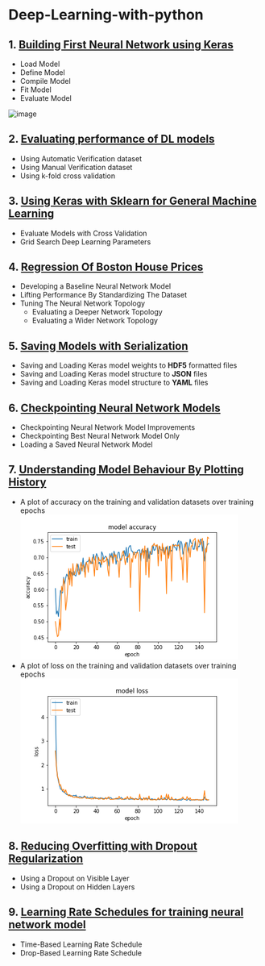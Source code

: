# Deep-Learning-with-python

## 1. [Building First Neural Network using Keras](https://github.com/kuluruvineeth/Deep-Learning-with-python/blob/main/First%20Neural%20Network%20with%20Keras.ipynb)
   * Load Model
   * Define Model
   * Compile Model
   * Fit Model
   * Evaluate Model
                                                    
   ![image](https://user-images.githubusercontent.com/47528651/114588210-0ce78080-9ca4-11eb-8a49-25c71f4ca9e4.png)


## 2. [Evaluating performance of DL models](https://github.com/kuluruvineeth/Deep-Learning-with-python/blob/main/Evaluating%20Performance%20of%20Deep%20Learning%20Models.ipynb)
   * Using Automatic Verification dataset
   * Using Manual Verification dataset 
   * Using k-fold cross validation
   
## 3. [Using Keras with Sklearn for General Machine Learning](https://github.com/kuluruvineeth/Deep-Learning-with-python/blob/main/Using%20Keras%20Models%20with%20Scikit-Learn%20for%20General%20ML.ipynb)
   * Evaluate Models with Cross Validation
   * Grid Search Deep Learning Parameters  

## 4. [Regression Of Boston House Prices](https://github.com/kuluruvineeth/Deep-Learning-with-python/blob/main/Regression%20of%20Boston%20House%20Prices.ipynb)
   * Developing a Baseline Neural Network Model
   * Lifting Performance By Standardizing The Dataset
   * Tuning The Neural Network Topology
      * Evaluating a Deeper Network Topology
      * Evaluating a Wider Network Topology 

## 5. [Saving Models with Serialization](https://github.com/kuluruvineeth/Deep-Learning-with-python/blob/main/Saving%20DL%20Models%20with%20Serialization.ipynb)
   * Saving and Loading Keras model weights to **HDF5** formatted files
   * Saving and Loading Keras model structure to **JSON** files
   * Saving and Loading Keras model structure to **YAML** files

## 6. [Checkpointing Neural Network Models](https://github.com/kuluruvineeth/Deep-Learning-with-python/blob/main/Checkpointing%20Neural%20Network%20Models.ipynb)
   * Checkpointing Neural Network Model Improvements
   * Checkpointing Best Neural Network Model Only
   * Loading a Saved Neural Network Model 

## 7. [Understanding Model Behaviour By Plotting History](https://github.com/kuluruvineeth/Deep-Learning-with-python/blob/main/Understand%20Model%20Behavior%20During%20Training%20by%20Plotting%20History.ipynb)
   * A plot of accuracy on the training and validation datasets over training epochs
   ![accuracy](https://github.com/kuluruvineeth/Deep-Learning-with-python/blob/main/accuracy.png)
   * A plot of loss on the training and validation datasets over training epochs
   ![loss](https://github.com/kuluruvineeth/Deep-Learning-with-python/blob/main/loss.png)
   
## 8. [Reducing Overfitting with Dropout Regularization](https://github.com/kuluruvineeth/Deep-Learning-with-python/blob/main/Reduce%20Overfitting%20With%20Dropout%20Regularization.ipynb)
   * Using a Dropout on Visible Layer
   * Using a Dropout on Hidden Layers

## 9. [Learning Rate Schedules for training neural network model](https://github.com/kuluruvineeth/Deep-Learning-with-python/blob/main/Lift%20Performance%20with%20Learning%20Rate%20Schedules.ipynb)
   * Time-Based Learning Rate Schedule
   * Drop-Based Learning Rate Schedule
